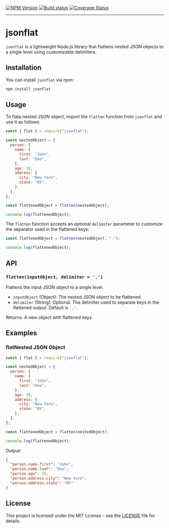 [![NPM Version](https://img.shields.io/npm/v/jsonflat)](https://www.npmjs.com/package/jsonflat)
[![Build status](https://img.shields.io/github/actions/workflow/status/kishor82/jsonflat/unit-tests-cli.yml)](https://github.com/kishor82/jsonflat/actions/workflows/unit-tests-cli.yml)
[![Coverage Status](https://coveralls.io/repos/github/kishor82/jsonflat/badge.svg)](https://coveralls.io/github/kishor82/jsonflat)

---

# jsonflat

`jsonflat` is a lightweight Node.js library that flattens nested JSON objects to a single level using customizable delimiters.

## Installation

You can install `jsonflat` via npm:

```bash
npm install jsonflat
```

## Usage

To flata nested JSON object, import the `flatten` function from `jsonflat` and use it as follows:

```javascript
const { flat } = require("jsonflat");

const nestedObject = {
  person: {
    name: {
      first: "John",
      last: "Doe",
    },
    age: 30,
    address: {
      city: "New York",
      state: "NY",
    },
  },
};

const flattenedObject = flatten(nestedObject);

console.log(flattenedObject);
```

The `flatten` function accepts an optional `delimiter` parameter to customize the separator used in the flattened keys:

```javascript
const flattenedObject = flatten(nestedObject, ".");

console.log(flattenedObject);
```

## API

### `flatten(inputObject, delimiter = '.')`

Flattens the input JSON object to a single level.

- `inputObject` (Object): The nested JSON object to be flattened.
- `delimiter` (String): Optional. The delimiter used to separate keys in the flattened output. Default is `'.'`.

Returns: A new object with flattened keys.

## Examples

### flatNested JSON Object

```javascript
const { flat } = require("jsonflat");

const nestedObject = {
  person: {
    name: {
      first: "John",
      last: "Doe",
    },
    age: 30,
    address: {
      city: "New York",
      state: "NY",
    },
  },
};

const flattenedObject = flatten(nestedObject);

console.log(flattenedObject);
```

Output:

```json
{
  "person.name.first": "John",
  "person.name.last": "Doe",
  "person.age": 30,
  "person.address.city": "New York",
  "person.address.state": "NY"
}
```

## License

This project is licensed under the MIT License - see the [LICENSE](LICENSE) file for details.
